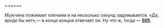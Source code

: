 ======

Мужчина пожимает плечами и на несколько секунд задумывается. «Да, вроде бы нет»,— в конце концов отвечает он. Ну что ж, тогда — [**505**](#n_505).


